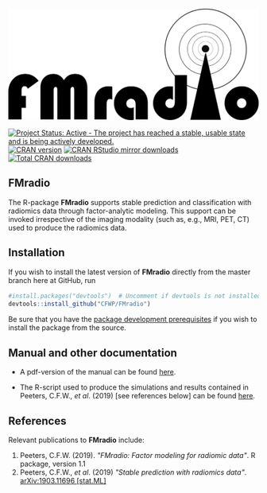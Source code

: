 ![FMradio](https://github.com/CFWP/FMradio/blob/master/inst/FMradioLOGO.png)


[![Project Status: Active - The project has reached a stable, usable state and is being actively developed.](http://www.repostatus.org/badges/latest/active.svg)](http://www.repostatus.org/#active)
[![CRAN version](http://www.r-pkg.org/badges/version/FMradio)](https://cran.r-project.org/package=FMradio)
[![CRAN RStudio mirror downloads](http://cranlogs.r-pkg.org/badges/FMradio)](https://cran.r-project.org/package=FMradio/index.html)
[![Total CRAN downloads](http://cranlogs.r-pkg.org/badges/grand-total/FMradio)](http://www.r-pkg.org/pkg/FMradio)


**FMradio**
---------------
The R-package **FMradio** supports stable prediction and classification with radiomics data through factor-analytic modeling.
This support can be invoked irrespective of the imaging modality (such as, e.g., MRI, PET, CT) used to produce the radiomics data.


## Installation

If you wish to install the latest version of **FMradio** directly from the master branch here at GitHub, run

```R
#install.packages("devtools")  # Uncomment if devtools is not installed
devtools::install_github("CFWP/FMradio")
```
Be sure that you have the [package development prerequisites](http://www.rstudio.com/ide/docs/packages/prerequisites) if you wish to install the package from the source.


## Manual and other documentation

* A pdf-version of the manual can be found [here](https://cfwp.github.io/PDFs/FMradio.pdf).

* The R-script used to produce the simulations and results contained in Peeters, C.F.W., *et al*. (2019) [see references below] can be found [here](https://cfwp.github.io/PDFs/Simulations&Analysis.R).


## References

Relevant publications to **FMradio** include:

 1. Peeters, C.F.W. (2019). 
    *"FMradio: Factor modeling for radiomic data"*. 
    R package, version 1.1
 2. Peeters, C.F.W., *et al*. (2019)
    *"Stable prediction with radiomics data"*.
    [arXiv:1903.11696 [stat.ML]](https://arxiv.org/abs/1903.11696)
